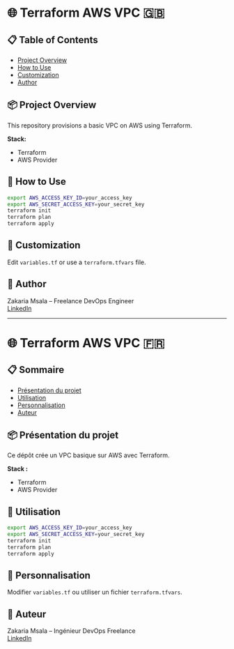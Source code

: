 # 🌐 Terraform AWS VPC 🇬🇧

## 📋 Table of Contents
- [Project Overview](#project-overview)
- [How to Use](#how-to-use)
- [Customization](#customization)
- [Author](#author)

## 📦 Project Overview
This repository provisions a basic VPC on AWS using Terraform.

**Stack:**
- Terraform
- AWS Provider

## 🚀 How to Use
```bash
export AWS_ACCESS_KEY_ID=your_access_key
export AWS_SECRET_ACCESS_KEY=your_secret_key
terraform init
terraform plan
terraform apply
```

## 🔧 Customization
Edit `variables.tf` or use a `terraform.tfvars` file.

## 💼 Author
Zakaria Msala – Freelance DevOps Engineer  
[LinkedIn](https://linkedin.com/in/zakaria-msala)

---

# 🌐 Terraform AWS VPC 🇫🇷

## 📋 Sommaire
- [Présentation du projet](#présentation-du-projet)
- [Utilisation](#utilisation)
- [Personnalisation](#personnalisation)
- [Auteur](#auteur-1)

## 📦 Présentation du projet
Ce dépôt crée un VPC basique sur AWS avec Terraform.

**Stack :**
- Terraform
- AWS Provider

## 🚀 Utilisation
```bash
export AWS_ACCESS_KEY_ID=your_access_key
export AWS_SECRET_ACCESS_KEY=your_secret_key
terraform init
terraform plan
terraform apply
```

## 🔧 Personnalisation
Modifier `variables.tf` ou utiliser un fichier `terraform.tfvars`.

## 💼 Auteur
Zakaria Msala – Ingénieur DevOps Freelance  
[LinkedIn](https://linkedin.com/in/zakaria-msala)
